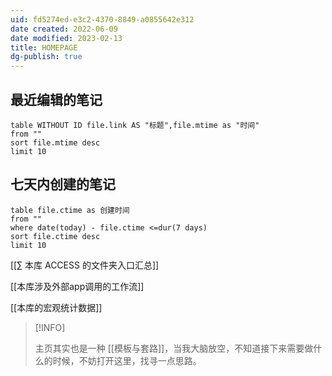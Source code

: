 ```yaml
---
uid: fd5274ed-e3c2-4370-8849-a0855642e312
date created: 2022-06-09
date modified: 2023-02-13
title: HOMEPAGE
dg-publish: true
---
```


## 最近编辑的笔记

```dataview
table WITHOUT ID file.link AS "标题",file.mtime as "时间"
from ""
sort file.mtime desc
limit 10
```

## 七天内创建的笔记

```dataview
table file.ctime as 创建时间
from ""
where date(today) - file.ctime <=dur(7 days)
sort file.ctime desc
limit 10
```

[[∑ 本库 ACCESS 的文件夹入口汇总]]

[[本库涉及外部app调用的工作流]]

[[本库的宏观统计数据]]

> [!INFO]
>
>  主页其实也是一种 [[模板与套路]]，当我大脑放空，不知道接下来需要做什么的时候，不妨打开这里，找寻一点思路。
